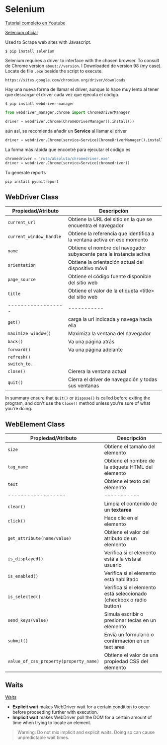 # Selenium

[Tutorial completo en Youtube](https://www.youtube.com/playlist?list=PLjM3-neCG6qx4RFeq2X-TpWS_tJTk1qZP)

[Selenium oficial](https://www.selenium.dev/)

Used to Scrape web sites with Javascript.

```
$ pip install selenium
```

Selenium requires a driver to interface with the chosen browser. To consult de Chrome version `about://version`. I Downloaded de version 98 (my case). Locate de file `.exe` beside the script to execute.
```
https://sites.google.com/chromium.org/driver/downloads
```



Hay una nueva forma de llamar el driver, aunque lo hace muy lento al tener que descargar el driver cada vez que ejecuta el código.

```
$ pip install webdriver-manager
```
```py
from webdriver_manager.chrome import ChromeDriverManager

driver = webdriver.Chrome(ChromeDriverManager().install())
```

aún así, se recomienda añadir un **Service** al llamar el driver
```py
driver = webdriver.Chrome(service=Service(ChromeDriverManager().install()))
```

La forma más rápida que encontré para ejecutar el código es
```py
chromedriver = 'ruta/absoluta/chromedriver.exe'
driver = webdriver.Chrome(service=Service(chromedriver))
```


To generate reports

```
pip install pyunitreport
```

## WebDriver Class

Propiedad/Atributo | Descripción
------------------ | -----------
`current_url`	| Obtiene la URL del sitio en la que se encuentra el navegador
`current_window_handle` | Obtiene la referencia que identifica a la ventana activa en ese momento
`name` | Obtiene el nombre del navegador subyacente para la instancia activa
`orientation`	| Obtiene la orientación actual del dispositivo móvil
`page_source`	| Obtiene el código fuente disponible del sitio web
`title` | Obtiene el valor de la etiqueta \<title\> del sitio web
------------------ | -----------
`get()` | carga la url indicada y navega hacia ella
`maximize_window()` | Maximiza la ventana del navegador
`back()` | Va una página atrás
`forward()` | Va una página adelante
`refresh()` | 
`switch_to.` | 
`close()` | Cierera la ventana actual
`quit()` | Cierra el driver de navegación y todas sus ventanas

In summary ensure that `Quit()` or `Dispose()` is called before exiting the program, and don't use the `Close()` method unless you're sure of what you're doing.

 ## WebElement Class

Propiedad/Atributo	| Descripción
------------------ | -----------
`size` | Obtiene el tamaño del elemento
`tag_name` | Obtiene el nombre de la etiqueta HTML del elemento
`text` | Obtiene el texto del elemento
 ------------------ | -----------
`clear()` | Limpia el contenido de un **textarea**
`click()` | Hace clic en el elemento
`get_attribute(name/value)` | Obtiene el valor del atributo de un elemento
`is_displayed()` | Verifica si el elemento está a la vista al usuario
`is_enabled()` | Verifica si el elemento está habilitado
`is_selected()` | Verifica si el elemento está seleccionado (checkbox o radio button)
`send_keys(value)` | Simula escribir o presionar teclas en un elemento
`submit()` | Envía un formulario o confirmación en un text area
`value_of_css_property(property_name)` | Obtiene el valor de una propiedad CSS del elemento

## Waits

[Waits](https://selenium-python.readthedocs.io/waits.html)

* **Explicit wait** makes WebDriver wait for a certain condition to occur before proceeding further with execution. 
* **Implicit wait** makes WebDriver poll the DOM for a certain amount of time when trying to locate an element.

> Warning: Do not mix implicit and explicit waits. Doing so can cause unpredictable wait times.